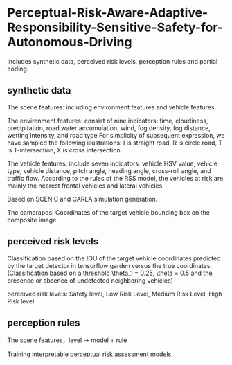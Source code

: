 # Perceptual-Risk-Aware-Adaptive-Responsibility-Sensitive-Safety-for-Autonomous-Driving
Includes synthetic data, perceived risk levels, perception rules and partial coding.

## synthetic data
The scene features: including environment features and vehicle features. 

The environment features: consist of nine indicators: time, cloudiness, precipitation, road water accumulation, wind, fog density, fog distance, wetting intensity, and road type For simplicity of subsequent expression, we have sampled the following illustrations: I is straight road, R is circle road, T is T-intersection, X is cross intersection. 

The vehicle features: include seven indicators: vehicle HSV value, vehicle type, vehicle distance, pitch angle, heading angle, cross-roll angle, and traffic flow. According to the rules of the RSS model, the vehicles at risk are mainly the nearest frontal vehicles and lateral vehicles. 

Based on SCENIC and CARLA simulation generation.

The camerapos: Coordinates of the target vehicle bounding box on the composite image.

## perceived risk levels
Classification based on the IOU of the target vehicle coordinates predicted by the target detector in tensorflow garden versus the true coordinates.
(Classification based on a threshold \theta_1 = 0.25, \theta = 0.5 and the presence or absence of undetected neighboring vehicles)

perceived risk levels: Safety level, Low Risk Level, Medium Risk Level, High Risk level

## perception rules
The scene features，level -> model + rule

Training interpretable perceptual risk assessment models.



